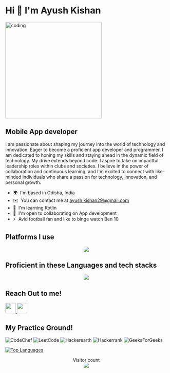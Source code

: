 Hi 👋 I'm Ayush Kishan
=============================
<img align="centre" alt="coding" heigth="10"  src="https://media2.giphy.com/media/CuuSHzuc0O166MRfjt/giphy.webp?cid=790b7611k0pqdrohaeqd60weqgjwkco27larfhihcaz3jf8y&ep=v1_gifs_search&rid=giphy.webp&ct=g" width="300">

Mobile App developer
--------------------

I am passionate about shaping my journey into the world of technology and innovation. Eager to become a proficient app developer and programmer, I am dedicated to honing my skills and staying ahead in the dynamic field of technology. My drive extends beyond code: I aspire to take on impactful leadership roles within clubs and societies. I believe in the power of collaboration and continuous learning, and I'm excited to connect with like-minded individuals who share a passion for technology, innovation, and personal growth.

*   🌍  I'm based in Odisha, India
*   ✉️  You can contact me at [ayush.kishan29@gmail.com](mailto:ayush.kishan29@gmail.com)
*   🧠  I'm learning Kotlin
*   🤝  I'm open to collaborating on App development
*   ⚡  Avid football fan and like to binge watch Ben 10 

Platforms I use
---------------
<p align="center">
  <a href="https://skillicons.dev">
    <img src="https://skillicons.dev/icons?i=git,androidstudio,github,linux,kali,redhat,notion,pycharm,vscode,idea,bash&perline=5" />
  </a>
</p>

Proficient in these Languages and tech stacks
---------------
<p align="center">
  <a href="https://skillicons.dev">
    <img src="https://skillicons.dev/icons?i=c,cpp,java,kotlin,py" />
  </a>
</p>

Reach Out to me!
---------------
                    
                  
                  
  <p align="left">
                      <a href="https://www.github.com/ayuhzkishan" target="_blank" rel="noreferrer">
                    <picture>
                    <source media="(prefers-color-scheme: dark)" srcset="https://raw.githubusercontent.com/danielcranney/readme-generator/main/public/icons/socials/github-dark.svg" />
                    <source media="(prefers-color-scheme: light)" srcset="https://raw.githubusercontent.com/danielcranney/readme-generator/main/public/icons/socials/github.svg" />
                    <img src="https://raw.githubusercontent.com/danielcranney/readme-generator/main/public/icons/socials/github.svg" width="32" height="32" />
                    </picture>
                    </a>
    
    
    
  <a href="https://www.linkedin.com/in/ayush-kishan" target="_blank" rel="noreferrer">
                    <picture>
                    <source media="(prefers-color-scheme: dark)" srcset="https://raw.githubusercontent.com/danielcranney/readme-generator/main/public/icons/socials/linkedin-dark.svg" />
                    <source media="(prefers-color-scheme: light)" srcset="https://raw.githubusercontent.com/danielcranney/readme-generator/main/public/icons/socials/linkedin.svg" />
                    <img src="https://raw.githubusercontent.com/danielcranney/readme-generator/main/public/icons/socials/linkedin.svg" width="32" height="32" />
                    </picture>
                    </a>
                    </p>

My Practice Ground!
-----------------
![CodeChef](https://img.shields.io/badge/CodeChef-%23964B00.svg?style=for-the-badge&logo=CodeChef&logoColor=white)
![LeetCode](https://img.shields.io/badge/LeetCode-000000?style=for-the-badge&logo=LeetCode&logoColor=#d16c06)
![Hackerearth](https://img.shields.io/badge/HackerEarth-%232C3454.svg?&style=for-the-badge&logo=HackerEarth&logoColor=Blue)
![Hackerrank](https://img.shields.io/badge/-Hackerrank-2EC866?style=for-the-badge&logo=HackerRank&logoColor=white)
![GeeksForGeeks](https://img.shields.io/badge/GeeksforGeeks-gray?style=for-the-badge&logo=geeksforgeeks&logoColor=35914c)  
  
  
  <a href="https://github.com/ayuhzkishan" align="left"><img src="https://github-readme-stats.vercel.app/api/top-langs/?username=ayuhzkishan&langs_count=10&title_color=0891b2&text_color=ffffff&icon_color=0891b2&bg_color=1c1917&hide_border=true&locale=en&custom_title=Top%20%Languages" alt="Top Languages" /></a>

   <p align="center"> 
  Visitor count<br>
  <img src="https://profile-counter.glitch.me/ayuhzkishan/count.svg" />
</p>

